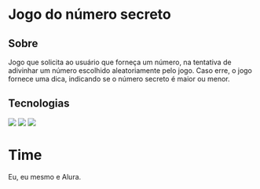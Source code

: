 <h1>Jogo do número secreto</h1>

<h2>Sobre</h2>
<p>Jogo que solicita ao usuário que forneça um número, na tentativa de adivinhar um número escolhido aleatoriamente pelo jogo. Caso erre, o jogo fornece uma dica, indicando se o número secreto é maior ou menor.</p>

## Tecnologias
<div>
  <img src="https://cdn.jsdelivr.net/gh/devicons/devicon@latest/icons/javascript/javascript-original.svg" />
  <img src="https://cdn.jsdelivr.net/gh/devicons/devicon@latest/icons/html5/html5-original-wordmark.svg" />
  <img src="https://cdn.jsdelivr.net/gh/devicons/devicon@latest/icons/css3/css3-original-wordmark.svg" />
                 
</div>

# Time

Eu, eu mesmo e Alura.
